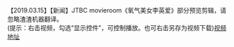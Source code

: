 【2019.03.15】【新闻】JTBC movieroom《氧气美女李英爱》部分预览剪辑，请忽略渣渣机器翻译。            
(提示：右击视频，勾选“显示控件”，可控制播放。也可右击另存为视频下载)[视频地址](https://video.h5.weibo.cn/1034:4350608837416852/4350609429869701)
